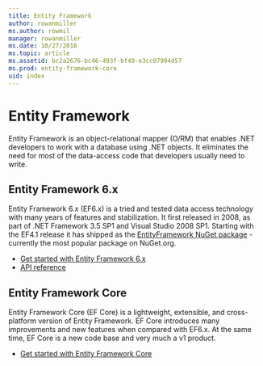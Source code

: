 ```yaml
---
title: Entity Framework
author: rowanmiller
ms.author: rowmil
manager: rowanmiller
ms.date: 10/27/2016
ms.topic: article
ms.assetid: bc2a2676-bc46-493f-bf49-e3cc97994d57
ms.prod: entity-framework-core
uid: index
---
```

# Entity Framework

Entity Framework is an object-relational mapper (O/RM) that enables .NET developers to work with a database using .NET objects. It eliminates the need for most of the data-access code that developers usually need to write.

## Entity Framework 6.x

Entity Framework 6.x (EF6.x) is a tried and tested data access technology with many years of features and stabilization. It first released in 2008, as part of .NET Framework 3.5 SP1 and Visual Studio 2008 SP1. Starting with the EF4.1 release it has shipped as the [EntityFramework NuGet package](https://www.nuget.org/packages/EntityFramework/) - currently the most popular package on NuGet.org.

* [Get started with Entity Framework 6.x](http://msdn.com/data/ef)
* [API reference](https://msdn.microsoft.com/library/dn223258(v=vs.113).aspx)

## Entity Framework Core

Entity Framework Core (EF Core) is a lightweight, extensible, and cross-platform version of Entity Framework. EF Core introduces many improvements and new features when compared with EF6.x. At the same time, EF Core is a new code base and very much a v1 product.

* [Get started with Entity Framework Core](core/index.md)

